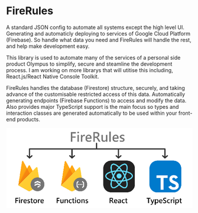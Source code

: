 # FireRules

A standard JSON config to automate all systems except the high level UI. Generating and automaticly deploying to services of Google Cloud Platform (Firebase). So handle what data you need and FireRules will handle the rest, and help make development easy.

This library is used to automate many of the services of a personal side product Olympus to simplify, secure and steamline the development process. I am working on more librarys that will utitise this including, React.js/React Native Console Toolkit.

FireRules handles the database (Firestore) structure, securely, and taking advance of the customisable restricted access of this data. Automatically generating endpoints (Firebase Functions) to access and modify the data. Also provides major TypeScript support is the main focus so types and interaction classes are generated automatically to be used within your front-end products. 

![alt text](./img/Cover.png)
